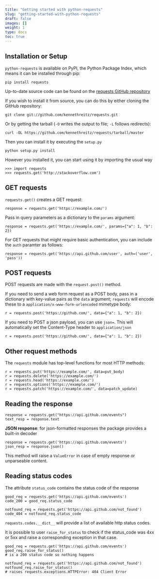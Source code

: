 ```yaml
---
title: "Getting started with python-requests"
slug: "getting-started-with-python-requests"
draft: false
images: []
weight: 1
type: docs
toc: true
---
```


## Installation or Setup
`python-requests` is available on PyPI, the Python Package Index, which means it can be installed through pip:

    pip install requests

Up-to-date source code can be found on the [requests GitHub repository][1]

If you wish to install it from source, you can do this by either cloning the GitHub repository:

    git clone git://github.com/kennethreitz/requests.git

Or by getting the tarball (`-O` writes the output to file; `-L` follows redirects): 

    curl -OL https://github.com/kennethreitz/requests/tarball/master
    
Then you can install it by executing the `setup.py`

    python setup.py install

However you installed it, you can start using it by importing the usual way

    >>> import requests
    >>> requests.get('http://stackoverflow.com')

  [1]: https://github.com/kennethreitz/requests

## GET requests
`requests.get()` creates a GET request:

    response = requests.get('https://example.com/')

Pass in query parameters as a dictionary to the `params` argument:

    response = requests.get('https://example.com/', params={"a": 1, "b": 2})

For GET requests that might require basic authentication, you can include the `auth` paramter as follows:

    response = requests.get('https://api.github.com/user', auth=('user', 'pass'))


## POST requests
POST requests are made with the `request.post()` method.

If you need to send a web form request as a POST body, pass in a dictionary with key-value  pairs as the `data` argument; `requests` will encode these to a `application/x-www-form-urlencoded` mimetype body:

    r = requests.post('https://github.com/', data={"a": 1, "b": 2})

If you need to POST a json payload, you can use `json=`.  This will automatically set the Content-Type header to `application/json`

    r = requests.post('https://github.com/', data={"a": 1, "b": 2})

    



## Other request methods
The `requests` module has top-level functions for most HTTP methods:

    r = requests.put('https://example.com/', data=put_body)
    r = requests.delete('https://example.com/')
    r = requests.head('https://example.com/')
    r = requests.options('https://example.com/')
    r = requests.patch('https://example.com/', data=patch_update)

## Reading the response
    response = requests.get("https://api.github.com/events")
    text_resp = response.text

**JSON response**: for json-formatted responses the package provides a built-in decoder

    response = requests.get('https://api.github.com/events')
    json_resp = response.json()
This method will raise a `ValueError` in case of empty response or unparseable content.

## Reading status codes
The attribute `status_code` contains the status code of the response

    good_req = requests.get('https://api.github.com/events')
    code_200 = good_req.status_code
    
    notfound_req = requests.get('https://api.github.com/not_found')
    code_404 = notfound_req.status_code

`requests.codes.__dict__` will provide a list of available http status codes.

It is possible to user `raise_for_status` to check if the status_code was 4xx or 5xx and raise a corresponding exception in that case.

    good_req = requests.get('https://api.github.com/events')
    good_req.raise_for_status()
    # is a 200 status code so nothing happens
    
    notfound_req = requests.get('https://api.github.com/not_found')
    notfound_req.raise_for_status()
    # raises requests.exceptions.HTTPError: 404 Client Error



